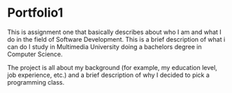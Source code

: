 # Portfolio1
This is assignment one that basically describes about who I am and what I do in the field of Software Development.
This is a brief description of what i can do 
I study in Multimedia University doing a bachelors degree in Computer Science.

The project is all about my background (for example, my education level, job experience, etc.) and a brief description of why I decided to pick a programming class.
